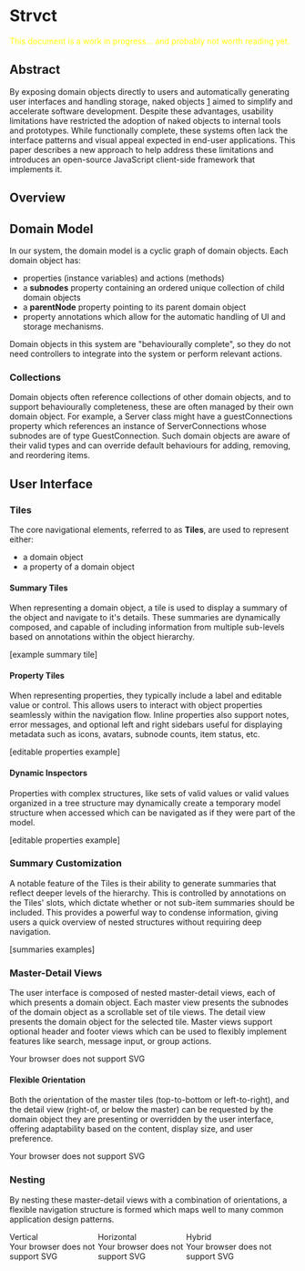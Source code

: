 # Strvct

<span style="color: yellow;">This document is a work in progress... and probably not worth reading yet.</span>

## Abstract

By exposing domain objects directly to users and automatically generating user interfaces and handling storage, naked objects [1] aimed to simplify and accelerate software development. Despite these advantages, usability limitations have restricted the adoption of naked objects to internal tools and prototypes. While functionally complete, these systems often lack the interface patterns and visual appeal expected in end-user applications. This paper describes a new approach to help address these limitations and introduces an open-source JavaScript client-side framework that implements it.

## Overview

<!--

Strvct is a client-side JavaScript framework for creating single page web applications using a transparently persisted Naked Objects system in which only the domain model objects need to be defined and the user interfaces and storage are handled automatically.

<diagram>
<object type="image/svg+xml" data="docs/mvs.svg">Your browser does not support SVG</object>
</diagram>
-->

## Domain Model

In our system, the domain model is a cyclic graph of domain objects.
Each domain object has:

- properties (instance variables) and actions (methods)
- a **subnodes** property containing an ordered unique collection of child domain objects
- a **parentNode** property pointing to its parent domain object
- property annotations which allow for the automatic handling of UI and storage mechanisms.

Domain objects in this system are "behaviourally complete", so they do not need controllers to integrate into the system or perform relevant actions.

### Collections

Domain objects often reference collections of other domain objects, and to support behaviourally completeness, these are often managed by their own domain object. For example, a Server class might have a guestConnections property which references an instance of ServerConnections whose subnodes are of type GuestConnection. Such domain objects are aware of their valid types and can override default behaviours for adding, removing, and reordering items.

<!--
Explain what the domain model is and how it's objects are mapped to UI and storage.

- domain model is a cyclic graph of objects
- domain objects should be "behaviourally complete", not needed controllers to perform relevant actions.
- domain objects are mapped to UI views and storage records
- UI navigates the domain object graph
- UI can present multiple views of a domain object in the same screen
- use of Domain collection classes to represent collections of domain objects
- UI, a stack of tiles, where each tile is a node that can be navigated
- assumptions of storage, a graph of objects, stored in local storage
- mention using annotations for auto-generated UI and storage

[overview diagram of domain objects graph, UI, and storage]
-->

## User Interface

### Tiles

The core navigational elements, referred to as **Tiles**, are used to represent either:

- a domain object
- a property of a domain object

#### Summary Tiles

When representing a domain object, a tile is used to display a summary of the object and navigate to it's details. These summaries are dynamically composed, and capable of including information from multiple sub-levels based on annotations within the object hierarchy.

[example summary tile]

<!--
<div style="display: inline-block; min-width: 20em; width: 48%; max-width: 100%; padding-right: 1em;">
Field Tile<br>
<object type="image/svg+xml" data="docs/tile.svg">Your browser does not support SVG</object>
</div>
<div style="display: inline-block; min-width: 20em; width: 48%; max-width: 100%;">
Summary Tile<br>
<object type="image/svg+xml" data="docs/tile.svg">Your browser does not support SVG</object>
</div>
-->

#### Property Tiles

When representing properties, they typically include a label and editable value or control. This allows users to interact with object properties seamlessly within the navigation flow. Inline properties also support notes, error messages, and optional left and right sidebars useful for displaying metadata such as icons, avatars, subnode counts, item status, etc.

[editable properties example]

#### Dynamic Inspectors

Properties with complex structures, like sets of valid values or valid values organized in a tree structure may dynamically create a temporary model structure when accessed which can be navigated as if they were part of the model.

[editable properties example]

### Summary Customization

A notable feature of the Tiles is their ability to generate summaries that reflect deeper levels of the hierarchy. This is controlled by annotations on the Tiles' slots, which dictate whether or not sub-item summaries should be included. This provides a powerful way to condense information, giving users a quick overview of nested structures without requiring deep navigation.

[summaries examples]

### Master-Detail Views

The user interface is composed of nested master-detail views, each of which presents a domain object. Each master view presents the subnodes of the domain object as a scrollable set of tile views. The detail view presents the domain object for the selected tile. Master views support optional header and footer views which can be used to flexibly implement features like search, message input, or group actions.

<diagram>
<object type="image/svg+xml" data="docs/header-footer2.svg">Your browser does not support SVG</object>
</diagram>

#### Flexible Orientation

Both the orientation of the master tiles (top-to-bottom or left-to-right), and the detail view (right-of, or below the master) can be requested by the domain object they are presenting or overridden by the user interface, offering adaptability based on the content, display size, and user preference.

<diagram>
<object type="image/svg+xml" data="docs/master-detail.svg" style="width: 100%; height: auto;">Your browser does not support SVG</object>
</diagram>

### Nesting

<!--
can be used to navigate the domain model.
-->

By nesting these master-detail views with a combination of orientations, a flexible navigation structure is formed which maps well to many common application design patterns.

<!--
like classic Miller Columns, or horizontally, similar to menu systems, offering adaptability based on the content, display size, and user preference.
-->

<diagram>
  <div style="display: inline-block; height: fit-content; width: 30%; max-width: 100%;">
  Vertical<br>
  <object type="image/svg+xml" data="docs/vertical-hierarchical-miller-columns.svg">Your browser does not support SVG</object>
  </div>
  <div style="display: inline-block; height: fit-content; width: 30%; max-width: 100%;">
  Horizontal<br>
  <object type="image/svg+xml" data="docs/horizontal-hierarchical-miller-columns.svg">Your browser does not support SVG</object>
  </div>
  <div style="display: inline-block; height: fit-content; width: 30%; max-width: 100%;">
  Hybrid<br>
  <object type="image/svg+xml" data="docs/hybrid-hierarchical-miller-columns.svg">Your browser does not support SVG</object>
  </div>
</diagram>

<!--
<div style="width: 100%; text-align: center;">
<object style="height: 15em; width: auto;" type="image/svg+xml" data="docs/naked-objects-diagram.svg">Your browser does not support SVG</object>
</div>
-->

<!--

## Introduction

Applications are typically composed of 3 layers: UI, Model, and Storage. Much of the code (and potential bugs) that make up the custom code in complex real world applications is the "glue" code that synchronizes these layers.

The basic idea of Strvct is to put enough meta-information in the model layer to allow for the UI and Storage layers (and the synchronization between all 3 layers) to be handled automatically. So you write the model and the rest is handled for you (though you can add custom views if needed). This involves choosing uniform but flexible building blocks for each of the layers.

## Building Blocks

### Model

- The model is composed of a graph of objects which inherit from BMNode (we'll call these "nodes").
- The UI is largely a mirror of this graph structure.
- The nodes are the unit of storage (one record per node).
- nodes have no references to views, but views can have references to nodes.
- nodes post notifications of their changes which the other layers can observe.
  -- the storage layer automatically observes objects read from storage

### UI

- The UI is (primarily) composed of `NodeView` (and subclasses) instances.
- Each `NodeView` points to a `BMNode` and watches for notifications from it.
- Multiple `NodeViews` may (and often do) point to the same `BMNode` instance.
- Slots on Views can be marked such that changes to them will schedule the view to sync it's state with the node.

### Storage

The app has a `PersistentObjectPool` which automatically:

- Monitors model (`BMNode` instance) mutations and stores changes.
- Bundles changes within an event loop into transactions which are stored atomically.
- Handles automatic garbage collection on the stored object graph.

## Uniform UI Structure

### StackViews and Tile Views

Strvct has a unified UI model based on `StackViews`.

- A `StackView` contains a `navView` and `otherView` which can be oriented left/right or top/bottom.
- `navView` typically contains a column (or row, if orientation is horizontal) of Tile views.
- When the user clicks on a Tile in a `navView`, it typically causes a new stack view to be created and placed inside the `StackView's` `otherView` (and its `navView` to be populated with the subnodes of the node the Tile represented).

### Fields

Fields are a type of node that can sync to a slot value via their `target` and `valueMethod` slots.
Examples: `BMStringField`, `BMNumberField`, `BMImageWellField`

### Node Subnodes

- Every node has a `subnodes` slot which is an array of nodes.
- Each node has a `parent` slot which points to its parent node.
- There are two ways subnodes typically get used:

#### Fields

- Stored fields (not a slot value, just free-floating)
- Unstored fields (set up on init, and have `target` & `valueMethod` to auto-sync with owner slot)

#### Non-Fields

- Stored (not a slot value, just free-floating)
- Unstored (may be added on init value of slot if `slot.setIsSubnode(true)`)

## Uniform Persistence Structure

- The storage system is a key/value store where the keys are unique object IDs and the values are object records.
- Object records are JSON dicts containing a type and payload.
- On load, the record type is used to find a class reference, and then the class is asked to unserialize itself from the payload.
- The payload has a format that uses a standard way of referencing pointers to other object records, and during deserialization, the new instance can request the objects for these object IDs.
- Object records have a standard way of representing pointers to other objects (via their IDs), and using these, the store can do automatic on-disk garbage collection.

## Synchronization

BMNotificationCenter
SyncScheduler

## Getting Started

### For New Repos:

To set up the STRVCT submodule, run the following command from within your project folder:

```
git submodule add https://github.com/stevedekorte/strvct.net.git strvct
```

If you plan to deploy your app on GitHub Pages, add a `.nojekyll` file to your root folder.

### Setup

The build system is currently configured for Visual Studio Code (VSCode). To open the project, open the root source folder in VSCode.

1. Start the local HTTPS web server by running:

   ```
   node local-web-server/main.js
   ```

   in the root source folder.

2. Use the "launch local HTTPS" run option in VSCode to launch the app. It will open Chrome, and you'll need to ignore the SSL warning the first time (as we're using a local server).

### Recommended VSCode Extensions

To facilitate debugging and coding, install these VSCode extensions:

- ESLint (from Microsoft)
- JavaScript Debugger Nightly (from Microsoft)
- JSON (by ZainChen)

### Setting Up ESLint

If you don't have ESLint installed:

```
npm init @eslint/config -g
```

This installs it globally. For more information, visit: https://eslint.org/docs/latest/user-guide/getting-started

To use ESLint with ECMAScript 6 (ES6), add a `.eslintrc` configuration file to your home directory:

```json
{
  "env": {
    "es6": true
  }
}
```

If issues persist:

1. Verify this VSCode setting: `eslint.enable: true`
2. Run: `eslint init`

## Project Framework Overview

This project required the development of several custom frameworks:

- Meta object framework (slots)
- Extensive OO extensions to common classes
- Desktop-like web OO UI framework
- Architecture and protocol for model-to-view naked object UI, standard field components
- Miller column-inspired stacking UI framework
- Notifications system
- Auto-syncing system/protocol between model and views
- Integrated theming system
- Client-side object persistence / object pool framework
- Gesture recognition framework
- Package builder & boot and client-side caching system
- Auto resource management, loading, and caching system
- Common protocol for resources (fonts, sounds, images, icons, JSON data files)
- Transparent mutation observers for common classes
-->

[1]: http://downloads.nakedobjects.net/resources/Pawson%20thesis.pdf "Pawson, R., & Matthews, R. (2000). Naked Objects (Technical Report)"
